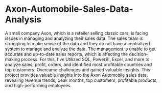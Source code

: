 # Axon-Automobile-Sales-Data-Analysis
A small company Axon, which is a retailer selling classic cars, is facing issues in managing and analyzing their sales data. The sales team is struggling to make sense of the data and they do not have a centralized system to manage and analyze the data. The management is unable to get accurate and up-to-date sales reports, which is affecting the decision-making process. For this,
I've Utilized SQL, PowerBI, Excel, and more to analyze sales, profit, orders, and identified most profitable countries and top customers. Overcame challenges and gained valuable insights.
This project provides valuable insights into the Axon Automobile sales data, revealing revenue trends, peak months, top customers, profitable products, and high-performing employees.
